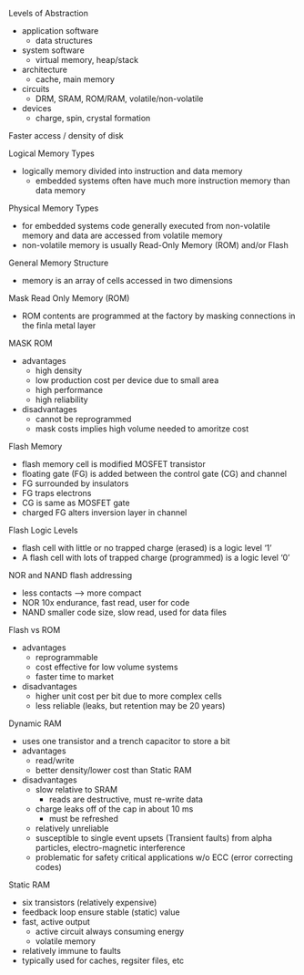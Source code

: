 Levels of Abstraction
* application software
  * data structures
* system software
  * virtual memory, heap/stack
* architecture
  * cache, main memory
* circuits
  * DRM, SRAM, ROM/RAM, volatile/non-volatile
* devices
  * charge, spin, crystal formation
 
Faster access / density of disk 

Logical Memory Types
* logically memory divided into instruction and data memory
  * embedded systems often have much more instruction memory than data memory
  
Physical Memory Types
* for embedded systems code generally executed from non-volatile memory and data are accessed from volatile memory
* non-volatile memory is usually Read-Only Memory (ROM) and/or Flash

General Memory Structure
* memory is an array of cells accessed in two dimensions

Mask Read Only Memory (ROM)
* ROM contents are programmed at the factory by masking connections in the finla metal layer

MASK ROM 
* advantages
  * high density
  * low production cost per device due to small area
  * high performance
  * high reliability
* disadvantages
  * cannot be reprogrammed
  * mask costs implies high volume needed to amoritze cost
 
Flash Memory
* flash memory cell is modified MOSFET transistor
* floating gate (FG) is added between the control gate (CG) and channel
* FG surrounded by insulators
* FG traps electrons
* CG is same as MOSFET gate
* charged FG alters inversion layer in channel

Flash Logic Levels
* flash cell with little or no trapped charge (erased) is a logic level ‘1’
* A flash cell with lots of trapped charge (programmed) is a logic level ‘0’

NOR and NAND flash addressing 
* less contacts --> more compact
* NOR 10x endurance, fast read, user for code
* NAND smaller code size, slow read, used for data files

Flash vs ROM
* advantages
  * reprogrammable
  * cost effective for low volume systems
  * faster time to market
* disadvantages
  * higher unit cost per bit due to more complex cells
  * less reliable (leaks, but retention may be 20 years)
 
Dynamic RAM
* uses one transistor and a trench capacitor to store a bit
* advantages
  * read/write
  * better density/lower cost than Static RAM
* disadvantages
  * slow relative to SRAM
    * reads are destructive, must re-write data
  * charge leaks off of the cap in about 10 ms
    * must be refreshed
  * relatively unreliable
  * susceptible to single event upsets (Transient faults) from alpha particles, electro-magnetic interference
  * problematic for safety critical applications w/o ECC (error correcting codes)

Static RAM
* six transistors (relatively expensive)
* feedback loop ensure stable (static) value
* fast, active output
  * active circuit always consuming energy
  * volatile memory
* relatively immune to faults
* typically used for caches, regsiter files, etc





